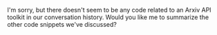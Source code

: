 I'm sorry, but there doesn't seem to be any code related to an Arxiv API toolkit in our conversation history. Would you like me to summarize the other code snippets we've discussed?

